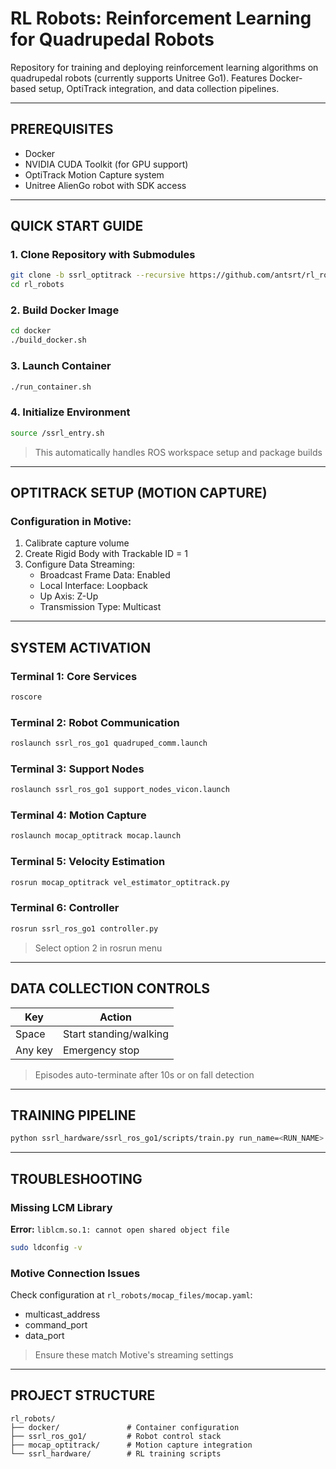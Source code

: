 
# RL Robots: Reinforcement Learning for Quadrupedal Robots

Repository for training and deploying reinforcement learning algorithms on quadrupedal robots (currently supports Unitree Go1). Features Docker-based setup, OptiTrack integration, and data collection pipelines.

---

## PREREQUISITES
- Docker
- NVIDIA CUDA Toolkit (for GPU support)
- OptiTrack Motion Capture system
- Unitree AlienGo robot with SDK access

---

## QUICK START GUIDE

### 1. Clone Repository with Submodules
```bash
git clone -b ssrl_optitrack --recursive https://github.com/antsrt/rl_robots.git
cd rl_robots
```

### 2. Build Docker Image
```bash
cd docker
./build_docker.sh
```

### 3. Launch Container
```bash
./run_container.sh
```

### 4. Initialize Environment
```bash
source /ssrl_entry.sh
```
> This automatically handles ROS workspace setup and package builds

---

## OPTITRACK SETUP (MOTION CAPTURE)

### Configuration in Motive:
1. Calibrate capture volume
2. Create Rigid Body with Trackable ID = 1
3. Configure Data Streaming:
   - Broadcast Frame Data: Enabled
   - Local Interface: Loopback
   - Up Axis: Z-Up
   - Transmission Type: Multicast

---

## SYSTEM ACTIVATION

### Terminal 1: Core Services
```bash
roscore
```

### Terminal 2: Robot Communication
```bash
roslaunch ssrl_ros_go1 quadruped_comm.launch
```

### Terminal 3: Support Nodes
```bash
roslaunch ssrl_ros_go1 support_nodes_vicon.launch
```

### Terminal 4: Motion Capture
```bash
roslaunch mocap_optitrack mocap.launch
```

### Terminal 5: Velocity Estimation
```bash
rosrun mocap_optitrack vel_estimator_optitrack.py
```

### Terminal 6: Controller
```bash
rosrun ssrl_ros_go1 controller.py
```
> Select option 2 in rosrun menu

---

## DATA COLLECTION CONTROLS

| Key       | Action                      |
|-----------|-----------------------------|
| Space     | Start standing/walking      |
| Any key   | Emergency stop              |

> Episodes auto-terminate after 10s or on fall detection

---

## TRAINING PIPELINE

```bash
python ssrl_hardware/ssrl_ros_go1/scripts/train.py run_name=<RUN_NAME>
```
---

## TROUBLESHOOTING

### Missing LCM Library
**Error:** `liblcm.so.1: cannot open shared object file`
```bash
sudo ldconfig -v
```

### Motive Connection Issues
Check configuration at `rl_robots/mocap_files/mocap.yaml`:
- multicast_address
- command_port
- data_port

> Ensure these match Motive's streaming settings

---

## PROJECT STRUCTURE
```
rl_robots/
├── docker/               # Container configuration
├── ssrl_ros_go1/         # Robot control stack
├── mocap_optitrack/      # Motion capture integration
└── ssrl_hardware/        # RL training scripts